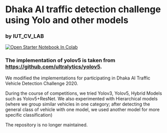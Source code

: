 # Dhaka AI traffic detection challenge using Yolo and other models

### by IUT_CV_LAB

[![Open Starter Notebook In Colab](https://colab.research.google.com/assets/colab-badge.svg)](https://colab.research.google.com/github/Zedd1558/yolov5_dhakaAI/blob/master/STARTER_yolov5_for_Dhaka_AI.ipynb)

### The implementation of yolov5 is taken from https://github.com/ultralytics/yolov5. 

We modified the implementations for participating in Dhaka AI Traffic Vehicle Detection Challenge 2020.

During the course of competitions, we tried Yolov3, Yolov5, Hybrid Models such as Yolov5+ResNet. We also experimented with Hierarchical models (where we group similar vehicles in one category; after detecting the general class of vehicle with one model, we used another model for more specific classification)

The repository is no longer maintained.

